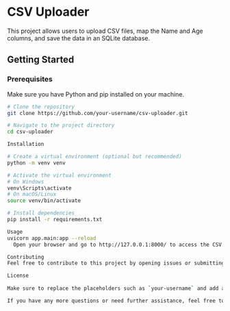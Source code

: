 # CSV Uploader

This project allows users to upload CSV files, map the Name and Age columns, and save the data in an SQLite database.

## Getting Started

### Prerequisites

Make sure you have Python and pip installed on your machine.

```bash
# Clone the repository
git clone https://github.com/your-username/csv-uploader.git

# Navigate to the project directory
cd csv-uploader

Installation

# Create a virtual environment (optional but recommended)
python -m venv venv

# Activate the virtual environment
# On Windows
venv\Scripts\activate
# On macOS/Linux
source venv/bin/activate

# Install dependencies
pip install -r requirements.txt

Usage
uvicorn app.main:app --reload
  Open your browser and go to http://127.0.0.1:8000/ to access the CSV uploader.

Contributing
Feel free to contribute to this project by opening issues or submitting pull requests.

License
 
Make sure to replace the placeholders such as `your-username` and add any specific details about your project. Additionally, include screenshots or any relevant information that can help users understand and use your project.

If you have any more questions or need further assistance, feel free to ask!

